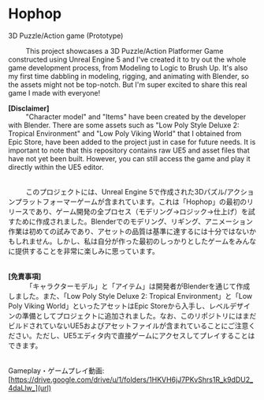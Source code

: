 # Hophop
3D Puzzle/Action game (Prototype)

&nbsp;&nbsp;&nbsp;&nbsp;&nbsp;&nbsp;&nbsp;&nbsp;
         This project showcases a 3D Puzzle/Action Platformer Game constructed using Unreal Engine 5 and I've created it to try out the whole game development process, from Modeling to Logic to Brush Up. It's also my first time dabbling in modeling, rigging, and animating with Blender, so the assets might not be top-notch. But I'm super excited to share this real game I made with everyone!

<b>[Disclaimer]</b>
<br>
&nbsp;&nbsp;&nbsp;&nbsp;&nbsp;&nbsp;&nbsp;&nbsp;
         "Character model" and "Items" have been created by the developer with Blender. There are some assets such as "Low Poly Style Deluxe 2: Tropical Environment" and "Low Poly Viking World" that I obtained from Epic Store, have been added to the project just in case for future needs. It is important to note that this repository contains raw UE5 and asset files that have not yet been built. However, you can still access the game and play it directly within the UE5 editor.
         
<br>
&nbsp;&nbsp;&nbsp;&nbsp;&nbsp;&nbsp;&nbsp;&nbsp;
         このプロジェクトには、Unreal Engine 5で作成された3Dパズル/アクションプラットフォーマーゲームが含まれています。これは「Hophop」の最初のリリースであり、ゲーム開発の全プロセス（モデリング→ロジック→仕上げ）を試すために作成されました。Blenderでのモデリング、リギング、アニメーション作業は初めての試みであり、アセットの品質は基準に達するには十分ではないかもしれません。しかし、私は自分が作った最初のしっかりとしたゲームをみんなに提供することを非常に楽しみに思っています。

<br><b>[免責事項]</b>
<br>
&nbsp;&nbsp;&nbsp;&nbsp;&nbsp;&nbsp;&nbsp;&nbsp;
         「キャラクターモデル」と「アイテム」は開発者がBlenderを通じて作成しました。また、「Low Poly Style Deluxe 2: Tropical Environment」と「Low Poly Viking World」といったアセットはEpic Storeから入手し、レベルデザインの準備としてプロジェクトに追加されました。なお、このリポジトリにはまだビルドされていないUE5およびアセットファイルが含まれていることにご注意ください。ただし、UE5エディタ内で直接ゲームにアクセスしてプレイすることはできます。

<br>Gameplay・ゲームプレイ動画: [https://drive.google.com/drive/u/1/folders/1HKVH6jJ7PKvShrs1R_k9dDU2_4daLlw_](url)
